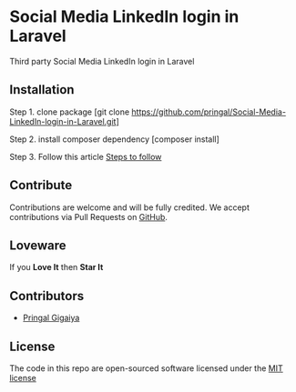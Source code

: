 # Social Media LinkedIn login in Laravel

Third party Social Media LinkedIn login in Laravel

**Installation**
-

Step 1. clone package [git clone https://github.com/pringal/Social-Media-LinkedIn-login-in-Laravel.git]

Step 2. install composer dependency [composer install]

Step 3. Follow this article <a href="https://codescompanion.com/social-media-linkedin-login-in-laravel-5-8/">Steps to follow</a>


**Contribute**
-

Contributions are welcome and will be fully credited. We accept contributions via Pull Requests on [GitHub](https://github.com/pringal/Social-Media-LinkedIn-login-in-Laravel.git).

**Loveware**
-

If you **Love It** then **Star It**

**Contributors**
-

* [Pringal Gigaiya](https://github.com/pringal)

**License**
-

The code in this repo are open-sourced software licensed under the [MIT license](http://opensource.org/licenses/MIT)
